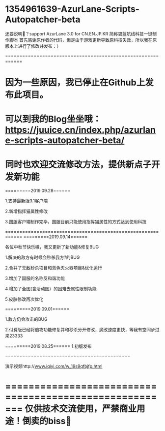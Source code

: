 # 1354961639-AzurLane-Scripts-Autopatcher-beta
还要说明🐎？support AzurLane 3.0 for CN.EN.JP.KR 简称碧蓝航线科技一键制作脚本
首先感谢原作者的代码，但是由于游戏更新导致原科技失效，所以我在原版本上进行了修改并发布：）

============================================================

因为一些原因，我已停止在Github上发布此项目。
=

可以到我的Blog坐坐哦：https://juuice.cn/index.php/azurlane-scripts-autopatcher-beta/  
=

同时也欢迎交流修改方法，提供新点子开发新功能
=
=========2019.09.28======

1.支持最新版3.1客户端

2.新增指挥猫属性修改

3.国服客户端制作完毕，国服目前只能使用指挥猫属性的方式达到使用科技


============================================================
=========2019.09.14======

各位中秋节快乐嗷，我又更新了新功能&修复BUG

1.解决的敌方有时候会秒杀我方?的BUG

2.合并了无敌秒杀项目和蓝色灭火器项目&优化运行

3.增加了国服的名称反和谐功能

4.增加了全图(含活动图）的困难去属性限制功能

5.皮肤修改再次优化


=========2019.09.01======

1.敌方仍会攻击的BUG

2.付费版已经将倍攻功能修复并和秒杀分开修改，魔改速度更快，等我有空同步过来23333

=========2019.08.25======
1.初版发布





============================================


演示视频http://www.iqiyi.com/w_19s9qfbjfp.html

=======================================================
仅供技术交流使用，严禁商业用途！倒卖的biss🐎
=======================================================

